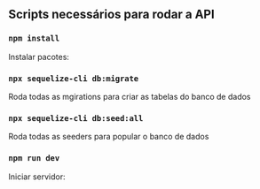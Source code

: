 ## Scripts necessários para rodar a API

### `npm install`

Instalar pacotes:

### `npx sequelize-cli db:migrate`

Roda todas as mgirations para criar as tabelas do banco de dados

### `npx sequelize-cli db:seed:all`

Roda todas as seeders para popular o banco de dados

### `npm run dev`

Iniciar servidor: